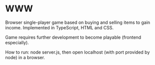 # WWW

Browser single-player game based on buying and selling items to gain income.
Implemented in TypeScript, HTML and CSS.

Game requires further development to become playable (frontend especially).

How to run: node server.js, then open localhost (with port provided by node) in a browser.
